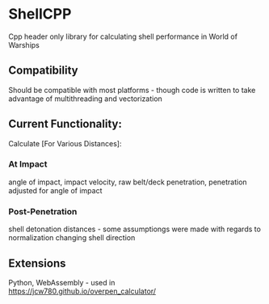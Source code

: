 # ShellCPP
Cpp header only library for calculating shell performance in World of Warships
## Compatibility
Should be compatible with most platforms - though code is written to take advantage of multithreading and vectorization
## Current Functionality:
Calculate [For Various Distances]: 
### At Impact
angle of impact, impact velocity, raw belt/deck penetration, penetration adjusted for angle of impact
### Post-Penetration
shell detonation distances - some assumptiongs were made with regards to normalization changing shell direction
## Extensions
Python, WebAssembly - used in https://jcw780.github.io/overpen_calculator/


